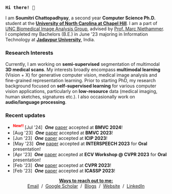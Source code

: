 <h3><code>Hi there! 👋<br/></code></h3> 

<p>I am <b>Soumitri Chattopadhyay</b>, a second year <b>Computer Science Ph.D.</b> student at the <a href="https://cs.unc.edu/" target="_blank"><strong>University of North Carolina at Chapel Hill</strong></a>. I am a part of <a href="https://biag.cs.unc.edu/">UNC Biomedical Image Analysis Group</a>, advised by <a href="https://scholar.google.com/citations?user=KqtBi6MAAAAJ">Prof. Marc Niethammer</a>. I completed my Bachelors (B.E.) in June '23 majoring in Information Technology at <a href="http://www.jaduniv.edu.in" target="_blank"><strong>Jadavpur University</strong></a>, India.</p>

<h3>Research Interests</h3>

<p>
                 Currently, I am working on <b>semi-supervised</b> segmentation of multimodal <b>3D medical scans</b>. My interests broadly encompass <b>multimodal learning</b> (Vision + X) for generative computer vision, medical image analysis and fine-grained representation learning.  Prior to starting PhD, my research background focused on <b>self-supervised learning</b> for various computer vision applications, particularly on <b>low-resource</b> data (medical imaging, human sketches, signatures etc.). I also occasionally work on <b>audio/language processing</b>. 
<br>
  
  <h3>Recent updates</h3>
<ul id="news" >
               <li><sup>
                <font color="red"><strong>New!!</strong></font>
              </sup>[Jul '24]&nbsp; <b><em>One</em></b> <a href="http://arxiv.org/abs/2409.01835">paper</a> accepted at <b>BMVC 2024</b>!</li>
              <li>[Aug '23]&nbsp; <b><em>One</em></b> <a href="https://papers.bmvc2023.org/0337.pdf">paper</a> accepted at <b>BMVC 2023</b>!</li>
              <li>[Jun '23]&nbsp; <b><em>One</em></b> <a href="https://arxiv.org/abs/2303.02245">paper</a> accepted at <b>ICIP 2023</b>!</li>
              <li>[May '23]&nbsp; <b><em>One</em></b> <a href="https://arxiv.org/abs/2306.02680">paper</a> accepted at <b>INTERSPEECH 2023</b> for <b>Oral</b> presentation!</li>
              <li>[Apr '23]&nbsp; <b><em>One</em></b> <a href="https://openaccess.thecvf.com/content/CVPR2023W/ECV/html/Bhattacharyya_DeCAtt_Efficient_Vision_Transformers_With_Decorrelated_Attention_Heads_CVPRW_2023_paper.html">paper</a> accepted at <b>ECV Workshop @ CVPR 2023</b> for <b>Oral</b> presentation!</li>
              <li>[Feb '23]&nbsp; <b><em>One</em></b> <a href="https://openaccess.thecvf.com/content/CVPR2023/html/Sain_Exploiting_Unlabelled_Photos_for_Stronger_Fine-Grained_SBIR_CVPR_2023_paper.html">paper</a> accepted at <b>CVPR 2023</b>!</li>
              <li>[Feb '23]&nbsp; <b><em>One</em></b> <a href="https://ieeexplore.ieee.org/abstract/document/10094869">paper</a> accepted at <b>ICASSP 2023</b>!</li>
</ul>
<p align="center"><strong><u>Ways to reach out to me:</u></strong><br>
<!-- <p align="center"> -->
                <a href="mailto:soumitri.chattopadhyay@gmail.com">Email</a> &nbsp/&nbsp
<!--                 <a href="https://drive.google.com/file/d/1OqBNcu8g0NIV2onTXgaLIou54xZWzccY/view" target="_blank">CV</a> &nbsp/&nbsp -->
                <a href="https://scholar.google.com/citations?hl=en&user=AyMx6O4AAAAJ" target="_blank">Google Scholar</a> &nbsp/&nbsp
                <a href="https://medium.com/@soumitri2001" target="_blank">Blogs</a> &nbsp/&nbsp
                <a href="https://soumitri2001.github.io" target="_blank">Website</a> &nbsp/&nbsp
                <a href="https://www.linkedin.com/in/soumitri-chattopadhyay/" target="_blank">LinkedIn</a> 
              </p>
